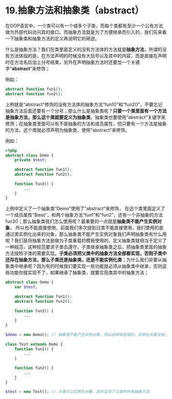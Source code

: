 # 19.抽象方法和抽象类（abstract）

在OOP语言中，一个类可以有一个或多个子类，而每个类都有至少一个公有方法做为外部代码访问其的接口。而抽象方法就是为了方便继承而引入的，我们先来看一下抽象类和抽象方法的定义再说明它的用途。

什么是抽象方法？我们在类里面定义的没有方法体的方法就是**抽象方法**，所谓的没有方法体指的是，在方法声明的时候没有大括号以及其中的内容，而是直接在声明时在方法名后加上分号结束，另外在声明抽象方法时还要加一个关键字“**abstract**”来修饰；

例如：

```php
abstract function fun1();
abstract function fun2();
```

上例就是“abstract”修饰的没有方法体的抽象方法“fun1\(\)”和“fun2\(\)”，不要忘记抽象方法后面还要有一个分号；那么什么是抽象类呢？**只要一个类里面有一个方法是抽象方法，那么这个类就要定义为抽象类**，抽象类也要使用“abstract”关键字来修饰；在抽象类里面可以有不是抽象的方法和成员属性，但只要有一个方法是抽象的方法，这个类就必须声明为抽象类，使用”abstract”来修饰。

例如：

```php
<?php
abstract class Demo {
    private $test;
 
    abstract function fun1();
    abstract function fun2();
 
    function fun3() {
        ...
    }
}
```

上例中定义了一个抽象类“Demo”使用了”abstract”来修饰， 在这个类里面定义了一个成员属性“$test”，和两个抽象方法“fun1”和“fun2”，还有一个非抽象的方法fun3\(\)；那么抽象类我们怎么使用呢？最重要的一点就是**抽象类不能产生实例对象**， 所以也不能直接使用，前面我们多次提到过类不能直接使用，我们使用的是通过类实例化出来的对象，那么抽象类不能产生实例对象我们声明抽象类有什么用呢？我们是将抽象方法是做为子类重载的模板使用的，定义抽象类就相当于定义了一种规范，这种规范要求子类去遵守，子类继承抽象类之后，把抽象类里面的抽象方法按照子类的需要实现。**子类必须把父类中的抽象方法全部都实现，否则子类中还存在抽象方法，那么子类还是抽象类，还是不能实例化类**；为什么我们非要从抽象类中继承呢？因为有的时候我们要实现一些功能就必须从抽象类中继承，否则这些功能你就实现不了，如果继承了抽象类，就要实现类其中的抽象方法；

```php
abstract class Demo {
    var $test;
 
    abstract function fun1();
    abstract function fun2();
 
    function fun3() {
        ...
    }
}
 
$demo = new Demo(); // 抽象类不能产生实例对象，所以这样做是错的，实例化对象交给子类
 
class Test extends Demo {
    function fun1() {
        ...
    }
 
    function fun2() {
        ...
    }
}
 
$test = new Test(); // 子类可以实例化对象，因为实现了父类中所有抽象方法
```



